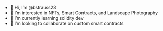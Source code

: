 - 👋 Hi, I’m @bstrauss23
- 👀 I’m interested in NFTs, Smart Contracts, and Landscape Photography
- 🌱 I’m currently learning solidity dev
- 💞️ I’m looking to collaborate on custom smart contracts

<!---
bstrauss23/bstrauss23 is a ✨ special ✨ repository because its `README.md` (this file) appears on your GitHub profile.
You can click the Preview link to take a look at your changes.
--->
